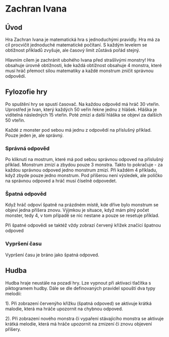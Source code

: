 
# Zachran Ivana

## Úvod

Hra Zachran Ivana je matematická hra s jednoduchými pravidly. Hra má za cíl procvičit jednoduché matematické počítaní. S každým levelem se obtížnost příkladů zvyšuje, ale časový limit zůstává pořád stejný.

Hlavním cílem je zachránit ubohého Ivana před strašlivými monstry! Hra obsahuje úrovně obtížnosti, kde každá obtížnost obsahuje 4 monstra, které musí hráč přemoct silou matematiky a každé monstrum zničit správnou odpovědí.

## Fylozofie hry

Po spuštění hry se spustí časovač. Na každou odpověd má hráč 30 vteřin. Uprostřed je Ivan, který každých 50 veřin řekne jednu z hlášek. Hláška je viditelná následných 15 vteřin. Poté zmizí a další hláška se objeví za dalších 50 vteřin.

Každé z monster pod sebou má jednu z odpovědí na příslušný příklad. Pouze jeden je, ale správný. 
### Správná odpověd
Po kliknutí na mostrum, které má pod sebou správnou odpoved na příslušný příklad. Monstrum zmizí a zbydou pouze 3 monstra. Takto to pokračuje - za každou správnou odpoved jedno monstrum zmizí. Při každém 4 příkladu, když zbyde pouze jedno monstrum. Pod příšerou není výsledek, ale políčko na správnou odpoved a hráč musí číselně odpovedet.
### Špatná odpověd
Když hráč odpoví špatně na prázdném místě, kde dříve bylo monstrum se objeví jedna příšera znovu. Výjmkou je situace, když mám plný počet monster, tedy 4, v tom případě se nic nestane a pouze se resetuje příklad.

Při špatné odpovědi se taktéž vždy zobrazí červený křížek značící špatnou odpoved
### Vypršení času
Vypršení času je bráno jako špatná odpoved.

## Hudba 

Hudba hraje neustále na pozadí hry. Lze vypnout při aktivaci tlačítka s piktogramem hudby. 
Dále se dle definovaných pravidel spouští dva typy melodii:

1). Při zobrazení červenýho křížku (špatná odpoved) se aktivuje krátká malodie, která ma hráče upozornit na chybnou odpoved.

2). Při zobrazení nového monstra či vypaření stávajícího monstra se aktivuje krátká melodie, která má hráče upozornit na zmizení či znovu objevení příšery.
